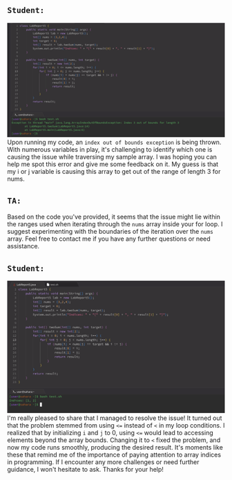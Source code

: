 ## `Student:`
![image](studentError)
Upon running my code, an `index out of bounds exception` is being thrown. With numerous variables in play, it's challenging to identify which one is causing the issue while traversing my sample array. I was hoping you can help me spot this error and give me some feedback on it. My guess is that my i or j variable is causing this array to get out of the range of length 3 for nums.

## `TA:`
Based on the code you've provided, it seems that the issue might lie within the ranges used when iterating through the `nums` array inside your for loop. I suggest experimenting with the boundaries of the iteration over the `nums` array. Feel free to contact me if you have any further questions or need assistance.

## `Student:`
![image](studentSuccess)
I'm really pleased to share that I managed to resolve the issue! It turned out that the problem stemmed from using `<=` instead of `<` in my loop conditions. I realized that by initializing `i` and `j` to 0, using `<=` would lead to accessing elements beyond the array bounds. Changing it to `<` fixed the problem, and now my code runs smoothly, producing the desired result. It's moments like these that remind me of the importance of paying attention to array indices in programming. If I encounter any more challenges or need further guidance, I won't hesitate to ask. Thanks for your help!
